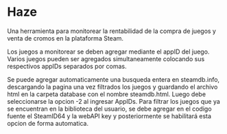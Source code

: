 # Haze

Una herramienta para monitorear la rentabilidad de la compra de juegos y venta de cromos en la plataforma Steam.

Los juegos a monitorear se deben agregar mediante el appID del juego. Varios juegos pueden ser agregados simultaneamente colocando sus respectivos appIDs separados por comas.

Se puede agregar automaticamente una busqueda entera en steamdb.info, descargando la pagina una vez filtrados los juegos y guardando el archivo html en la carpeta database con el nombre steamdb.html. Luego debe seleccionarse la opcion -2 al ingresar AppIDs. Para filtrar los juegos que ya se encuentran en la biblioteca del usuario, se debe agregar en el codigo fuente el SteamID64 y la webAPI key y posteriormente se habilitará esta opcion de forma automatica.

